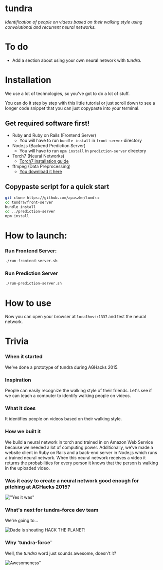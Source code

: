 # tundra
*Identification of people on videos based on their walking style
using convolutional and recurrent neural networks.*

# To do

* Add a section about using your own neural network with *tundra*.

# Installation
We use a lot of technologies, so you've got to do a lot of stuff.

You can do it step by step with this little tutorial or just scroll down
to see a longer code snippet that you can just copypaste into your terminal.

## Get required software first!

* Ruby and  Ruby on Rails (Frontend Server)
    * You will have to run `bundle install` in `front-server` directory
* Node.js (Backend Prediction Server)
    * You will have to run `npm install` in `prediction-server` directory
* Torch7 (Neural Networks)
    * [Torch7 installation guide](http://torch.ch/docs/getting-started.html#installing-torch)
* ffmpeg (Data Preprocessing)
    * [You download it here](http://ffmpeg.org/download.html)

## Copypaste script for a quick start
``` bash
git clone https://github.com/apaszke/tundra
cd tundra/front-server
bundle install
cd ../prediction-server
npm install
```

# How to launch:

### Run Frontend Server:
``` bash
./run-frontend-server.sh
```
### Run Prediction Server
``` bash
./run-prediction-server.sh
```
# How to use
Now you can open your browser at `localhost:1337` and test the neural network.

# Trivia

### When it started
We've done a prototype of tundra during AGHacks 2015.

### Inspiration
People can easily recognize the walking style of their friends.
Let's see if we can teach a computer to identify walking people on videos.

### What it does
It identifies people on videos based on their walking style.

### How we built it
We build a neural network in torch and trained in on Amazon Web Service
because we needed a lot of computing power.
Additionally, we've made a website client in Ruby on Rails
and a back-end server in Node.js which runs a trained neural network.
When this neural network receives a video
it returns the probabilities for every person it knows
that the person is walking in the uploaded video.

### Was it easy to create a neural network good enough for pitching at AGHacks 2015?

!["Yes it was"](http://i.imgur.com/bSiNEq6.gif)

### What's next for tundra-force dev team
We're going to...

![Dade is shouting HACK THE PLANET!](https://media.giphy.com/media/14kdiJUblbWBXy/giphy.gif)

### Why 'tundra-force'
Well, the *tundra* word just sounds awesome, doesn't it?

![Awesomeness"](http://ichef-1.bbci.co.uk/news/660/media/images/76411000/jpg/_76411495_452256364.jpg)
